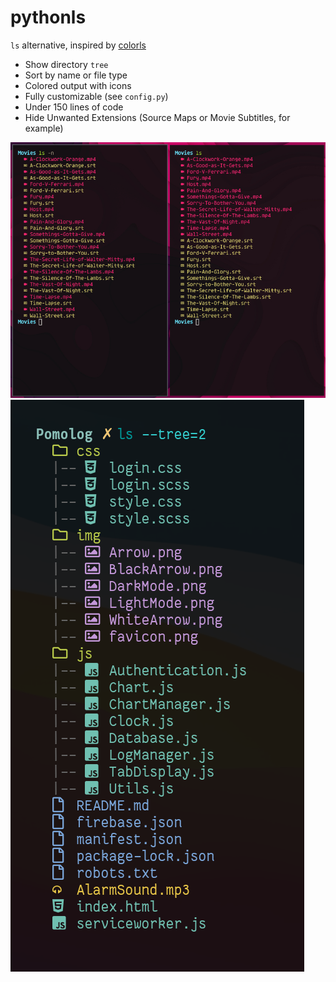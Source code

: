 # pythonls

`ls` alternative, inspired by [colorls](https://github.com/athityakumar/colorls)

 - Show directory `tree`
 - Sort by name or file type
 - Colored output with icons
 - Fully customizable (see `config.py`)
 - Under 150 lines of code
 - Hide Unwanted Extensions (Source Maps or Movie Subtitles, for example)

![SS1](https://github.com/BerkinAKKAYA/pythonls/blob/main/SS.jpg?raw=true)
![SS2](https://github.com/BerkinAKKAYA/pythonls/blob/main/SS.png?raw=true)
